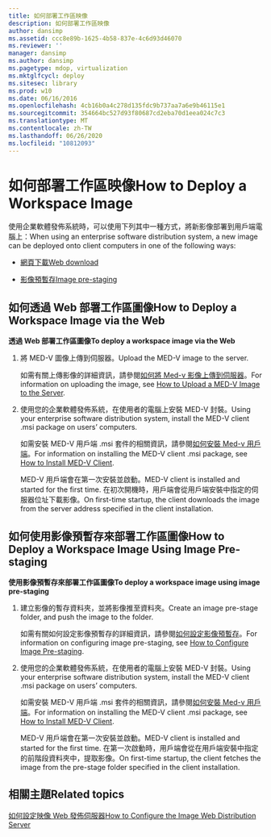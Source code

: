 ```yaml
---
title: 如何部署工作區映像
description: 如何部署工作區映像
author: dansimp
ms.assetid: ccc8e89b-1625-4b58-837e-4c6d93d46070
ms.reviewer: ''
manager: dansimp
ms.author: dansimp
ms.pagetype: mdop, virtualization
ms.mktglfcycl: deploy
ms.sitesec: library
ms.prod: w10
ms.date: 06/16/2016
ms.openlocfilehash: 4cb16b0a4c278d135fdc9b737aa7a6e9b46115e1
ms.sourcegitcommit: 354664bc527d93f80687cd2eba70d1eea024c7c3
ms.translationtype: MT
ms.contentlocale: zh-TW
ms.lasthandoff: 06/26/2020
ms.locfileid: "10812093"
---
```

# <span data-ttu-id="10db7-103">如何部署工作區映像</span><span class="sxs-lookup"><span data-stu-id="10db7-103">How to Deploy a Workspace Image</span></span>


<span data-ttu-id="10db7-104">使用企業軟體發佈系統時，可以使用下列其中一種方式，將新影像部署到用戶端電腦上：</span><span class="sxs-lookup"><span data-stu-id="10db7-104">When using an enterprise software distribution system, a new image can be deployed onto client computers in one of the following ways:</span></span>

-   [<span data-ttu-id="10db7-105">網頁下載</span><span class="sxs-lookup"><span data-stu-id="10db7-105">Web download</span></span>](#bkmk-howtodeployaworkspaceimageviatheweb)

-   [<span data-ttu-id="10db7-106">影像預暫存</span><span class="sxs-lookup"><span data-stu-id="10db7-106">Image pre-staging</span></span>](#bkmk-howtodeployaworkspaceimageusingimageprestaging)

## <a href="" id="bkmk-howtodeployaworkspaceimageviatheweb"></a><span data-ttu-id="10db7-107">如何透過 Web 部署工作區圖像</span><span class="sxs-lookup"><span data-stu-id="10db7-107">How to Deploy a Workspace Image via the Web</span></span>


**<span data-ttu-id="10db7-108">透過 Web 部署工作區圖像</span><span class="sxs-lookup"><span data-stu-id="10db7-108">To deploy a workspace image via the Web</span></span>**

1.  <span data-ttu-id="10db7-109">將 MED-V 圖像上傳到伺服器。</span><span class="sxs-lookup"><span data-stu-id="10db7-109">Upload the MED-V image to the server.</span></span>

    <span data-ttu-id="10db7-110">如需有關上傳影像的詳細資訊，請參閱[如何將 Med-v 影像上傳到伺服器](how-to-upload-a-med-v-image-to-the-server.md)。</span><span class="sxs-lookup"><span data-stu-id="10db7-110">For information on uploading the image, see [How to Upload a MED-V Image to the Server](how-to-upload-a-med-v-image-to-the-server.md).</span></span>

2.  <span data-ttu-id="10db7-111">使用您的企業軟體發佈系統，在使用者的電腦上安裝 MED-V 封裝。</span><span class="sxs-lookup"><span data-stu-id="10db7-111">Using your enterprise software distribution system, install the MED-V client .msi package on users’ computers.</span></span>

    <span data-ttu-id="10db7-112">如需安裝 MED-V 用戶端 .msi 套件的相關資訊，請參閱[如何安裝 Med-v 用戶端](how-to-install-med-v-clientesds.md)。</span><span class="sxs-lookup"><span data-stu-id="10db7-112">For information on installing the MED-V client .msi package, see [How to Install MED-V Client](how-to-install-med-v-clientesds.md).</span></span>

    <span data-ttu-id="10db7-113">MED-V 用戶端會在第一次安裝並啟動。</span><span class="sxs-lookup"><span data-stu-id="10db7-113">MED-V client is installed and started for the first time.</span></span> <span data-ttu-id="10db7-114">在初次開機時，用戶端會從用戶端安裝中指定的伺服器位址下載影像。</span><span class="sxs-lookup"><span data-stu-id="10db7-114">On first-time startup, the client downloads the image from the server address specified in the client installation.</span></span>

## <a href="" id="bkmk-howtodeployaworkspaceimageusingimageprestaging"></a><span data-ttu-id="10db7-115">如何使用影像預暫存來部署工作區圖像</span><span class="sxs-lookup"><span data-stu-id="10db7-115">How to Deploy a Workspace Image Using Image Pre-staging</span></span>


**<span data-ttu-id="10db7-116">使用影像預暫存來部署工作區圖像</span><span class="sxs-lookup"><span data-stu-id="10db7-116">To deploy a workspace image using image pre-staging</span></span>**

1.  <span data-ttu-id="10db7-117">建立影像的暫存資料夾，並將影像推至資料夾。</span><span class="sxs-lookup"><span data-stu-id="10db7-117">Create an image pre-stage folder, and push the image to the folder.</span></span>

    <span data-ttu-id="10db7-118">如需有關如何設定影像預暫存的詳細資訊，請參閱[如何設定影像預暫存](how-to-configure-image-pre-staging.md)。</span><span class="sxs-lookup"><span data-stu-id="10db7-118">For information on configuring image pre-staging, see [How to Configure Image Pre-staging](how-to-configure-image-pre-staging.md).</span></span>

2.  <span data-ttu-id="10db7-119">使用您的企業軟體發佈系統，在使用者的電腦上安裝 MED-V 封裝。</span><span class="sxs-lookup"><span data-stu-id="10db7-119">Using your enterprise software distribution system, install the MED-V client .msi package on users’ computers.</span></span>

    <span data-ttu-id="10db7-120">如需安裝 MED-V 用戶端 .msi 套件的相關資訊，請參閱[如何安裝 Med-v 用戶端](how-to-install-med-v-clientesds.md)。</span><span class="sxs-lookup"><span data-stu-id="10db7-120">For information on installing the MED-V client .msi package, see [How to Install MED-V Client](how-to-install-med-v-clientesds.md).</span></span>

    <span data-ttu-id="10db7-121">MED-V 用戶端會在第一次安裝並啟動。</span><span class="sxs-lookup"><span data-stu-id="10db7-121">MED-V client is installed and started for the first time.</span></span> <span data-ttu-id="10db7-122">在第一次啟動時，用戶端會從在用戶端安裝中指定的前階段資料夾中，提取影像。</span><span class="sxs-lookup"><span data-stu-id="10db7-122">On first-time startup, the client fetches the image from the pre-stage folder specified in the client installation.</span></span>

## <span data-ttu-id="10db7-123">相關主題</span><span class="sxs-lookup"><span data-stu-id="10db7-123">Related topics</span></span>


[<span data-ttu-id="10db7-124">如何設定映像 Web 發佈伺服器</span><span class="sxs-lookup"><span data-stu-id="10db7-124">How to Configure the Image Web Distribution Server</span></span>](how-to-configure-the-image-web-distribution-server.md)

 

 





